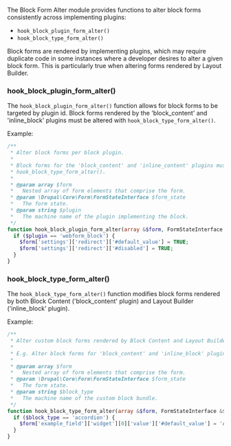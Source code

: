 The Block Form Alter module provides functions to alter block forms consistently across implementing plugins:

* `hook_block_plugin_form_alter()`
* `hook_block_type_form_alter()`

Block forms are rendered by implementing plugins, which may require duplicate code in some instances where a developer desires to alter a given block form. This is particularly true when altering forms rendered by Layout Builder.

### hook\_block\_plugin\_form\_alter()

The `hook_block_plugin_form_alter()` function allows for block forms to be targeted by plugin id. Block forms rendered by the 'block\_content' and 'inline\_block' plugins must be altered with `hook_block_type_form_alter()`.

Example:

```php
/**
 * Alter block forms per block plugin.
 *
 * Block forms for the 'block_content' and 'inline_content' plugins must use
 * hook_block_type_form_alter().
 *
 * @param array $form
 *   Nested array of form elements that comprise the form.
 * @param \Drupal\Core\Form\FormStateInterface $form_state
 *   The form state.
 * @param string $plugin
 *   The machine name of the plugin implementing the block.
 */
function hook_block_plugin_form_alter(array &$form, FormStateInterface &$form_state, string $plugin) {
  if ($plugin == 'webform_block') {
    $form['settings']['redirect']['#default_value'] = TRUE;
    $form['settings']['redirect']['#disabled'] = TRUE;
  }
}
```

### hook\_block\_type\_form\_alter()

The `hook_block_type_form_alter()` function modifies block forms rendered by both Block Content ('block\_content' plugin) and Layout Builder ('inline\_block' plugin).

Example:

```php
/**
 * Alter custom block forms rendered by Block Content and Layout Builder.
 *
 * E.g. Alter block forms for 'block_content' and 'inline_block' plugins.
 *
 * @param array $form
 *   Nested array of form elements that comprise the form.
 * @param \Drupal\Core\Form\FormStateInterface $form_state
 *   The form state.
 * @param string $block_type
 *   The machine name of the custom block bundle.
 */
function hook_block_type_form_alter(array &$form, FormStateInterface &$form_state, string $block_type) {
  if ($block_type == 'accordion') {
    $form['example_field']['widget'][0]['value']['#default_value'] = 'A better default value';
  }
}
```